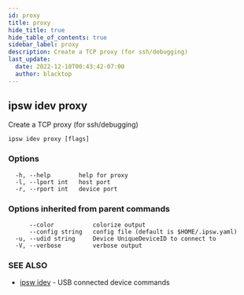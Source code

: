 ```yaml
---
id: proxy
title: proxy
hide_title: true
hide_table_of_contents: true
sidebar_label: proxy
description: Create a TCP proxy (for ssh/debugging)
last_update:
  date: 2022-12-10T00:43:42-07:00
  author: blacktop
---
```

## ipsw idev proxy

Create a TCP proxy (for ssh/debugging)

```
ipsw idev proxy [flags]
```

### Options

```
  -h, --help        help for proxy
  -l, --lport int   host port
  -r, --rport int   device port
```

### Options inherited from parent commands

```
      --color           colorize output
      --config string   config file (default is $HOME/.ipsw.yaml)
  -u, --udid string     Device UniqueDeviceID to connect to
  -V, --verbose         verbose output
```

### SEE ALSO

* [ipsw idev](/docs/cli/ipsw/idev)	 - USB connected device commands

